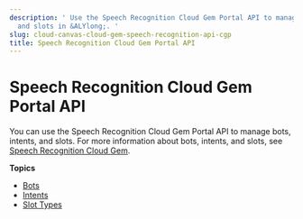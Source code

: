 ```yaml
---
description: ' Use the Speech Recognition Cloud Gem Portal API to manage bots, intents,
  and slots in &ALYlong;. '
slug: cloud-canvas-cloud-gem-speech-recognition-api-cgp
title: Speech Recognition Cloud Gem Portal API
---
```

# Speech Recognition Cloud Gem Portal API<a name="cloud-canvas-cloud-gem-speech-recognition-api-cgp"></a>

You can use the Speech Recognition Cloud Gem Portal API to manage bots, intents, and slots\. For more information about bots, intents, and slots, see [Speech Recognition Cloud Gem](cloud-canvas-cloud-gem-speech-recognition-intro.md)\.

**Topics**
+ [Bots](cloud-canvas-cloud-gem-speech-recognition-api-bots.md)
+ [Intents](cloud-canvas-cloud-gem-speech-recognition-api-intents.md)
+ [Slot Types](cloud-canvas-cloud-gem-speech-recognition-api-slots.md)